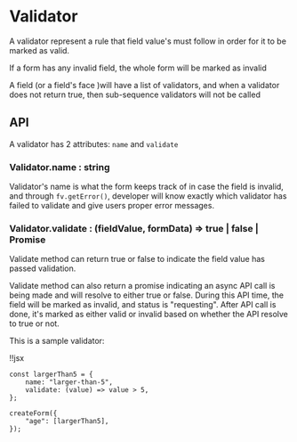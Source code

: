 # Validator

A validator represent a rule that field value's must follow in order for it to be marked as valid.

If a form has any invalid field, the whole form will be marked as invalid

A field (or a field's face )will have a list of validators, and when a validator does not return true, then sub-sequence validators will not be called 

## API

A validator has 2 attributes: `name` and `validate`

### Validator.name : string

Validator's name is what the form keeps track of in case the field is invalid, and through `fv.getError()`, developer will know exactly which validator has failed to validate and give users proper error messages.

### Validator.validate : (fieldValue, formData) => true | false | Promise

Validate method can return true or false to indicate the field value has passed validation.

Validate method can also return a promise indicating an async API call is being made and will resolve to either true or false. During this API time, the field will be marked as invalid, and status is "requesting". After API call is done, it's marked as either valid or invalid based on whether the API resolve to true or not.

This is a sample validator:

!!jsx
```
const largerThan5 = {
    name: "larger-than-5",
    validate: (value) => value > 5,
};

createForm({
    "age": [largerThan5],
});

```